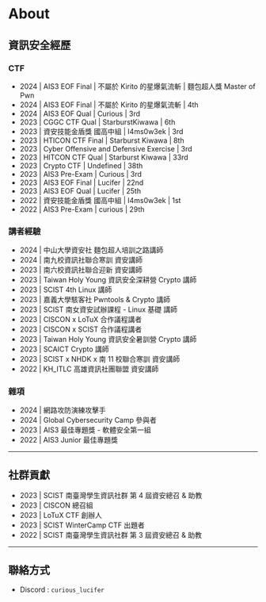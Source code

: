 # About

## 資訊安全經歷
### CTF

- 2024 | AIS3 EOF Final | 不屬於 Kirito 的星爆氣流斬 | 麵包超人獎 Master of Pwn
- 2024 | AIS3 EOF Final | 不屬於 Kirito 的星爆氣流斬 | 4th
- 2024 | AIS3 EOF Qual | Curious | 3rd
- 2023 | CGGC CTF Qual | StarburstKiwawa | 6th
- 2023 | 資安技能金盾獎 國高中組 | I4ms0w3ek | 3rd
- 2023 | HTICON CTF Final | Starburst Kiwawa | 8th
- 2023 | Cyber Offensive and Defensive Exercise | 3rd
- 2023 | HITCON CTF Qual | Starburst Kiwawa | 33rd
- 2023 | Crypto CTF | Undefined | 38th
- 2023 | AIS3 Pre-Exam | Curious | 3rd
- 2023 | AIS3 EOF Final | Lucifer | 22nd
- 2023 | AIS3 EOF Qual | Lucifer | 25th
- 2022 | 資安技能金盾獎 國高中組 | I4ms0w3ek | 1st
- 2022 | AIS3 Pre-Exam | curious | 29th

### 講者經驗

- 2024 | 中山大學資安社 麵包超人培訓之路講師
- 2024 | 南九校資訊社聯合寒訓 資安講師
- 2023 | 南六校資訊社聯合迎新 資安講師
- 2023 | Taiwan Holy Young 資訊安全深耕營 Crypto 講師
- 2023 | SCIST 4th Linux 講師
- 2023 | 嘉義大學駭客社 Pwntools & Crypto 講師
- 2023 | SCIST 南女資安試辦課程 - Linux 基礎 講師
- 2023 | CISCON x LoTuX 合作議程講者
- 2023 | CISCON x SCIST 合作議程講者
- 2023 | Taiwan Holy Young 資訊安全暑訓營 Crypto 講師
- 2023 | SCAICT Crypto 講師
- 2023 | SCIST x NHDK x 南 11 校聯合寒訓 資安講師
- 2022 | KH_ITLC 高雄資訊社團聯盟 資安講師

### 雜項

- 2024 | 網路攻防演練攻擊手
- 2024 | Global Cybersecurity Camp 參與者
- 2023 | AIS3 最佳專題獎 - 軟體安全第一組
- 2022 | AIS3 Junior 最佳專題獎


---
## 社群貢獻
- 2023 | SCIST 南臺灣學生資訊社群 第 4 屆資安總召 & 助教
- 2023 | CISCON 總召組
- 2023 | LoTuX CTF 創辦人
- 2023 | SCIST WinterCamp CTF 出題者
- 2022 | SCIST 南臺灣學生資訊社群 第 3 屆資安總召 & 助教


---
## 聯絡方式
- Discord : `curious_lucifer`
